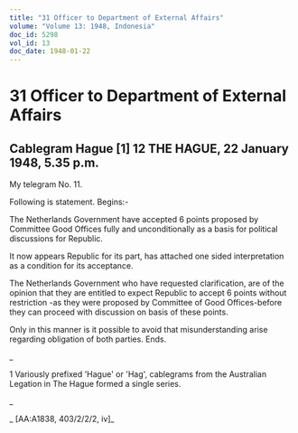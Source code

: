 ```yaml
---
title: "31 Officer to Department of External Affairs"
volume: "Volume 13: 1948, Indonesia"
doc_id: 5298
vol_id: 13
doc_date: 1948-01-22
---
```


# 31 Officer to Department of External Affairs

## Cablegram Hague [1] 12 THE HAGUE, 22 January 1948, 5.35 p.m.

My telegram No. 11.

Following is statement. Begins:-

The Netherlands Government have accepted 6 points proposed by Committee Good Offices fully and unconditionally as a basis for political discussions for Republic.

It now appears Republic for its part, has attached one sided interpretation as a condition for its acceptance.

The Netherlands Government who have requested clarification, are of the opinion that they are entitled to expect Republic to accept 6 points without restriction -as they were proposed by Committee of Good Offices-before they can proceed with discussion on basis of these points.

Only in this manner is it possible to avoid that misunderstanding arise regarding obligation of both parties. Ends.

_

1 Variously prefixed 'Hague' or 'Hag', cablegrams from the Australian Legation in The Hague formed a single series.

_

_ [AA:A1838, 403/2/2/2, iv]_
